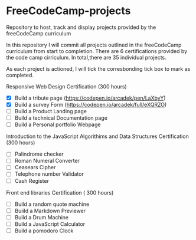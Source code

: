 # FreeCodeCamp-projects
Repository to host, track and display projects provided by the freeCodeCamp curriculum


In this repository I will commit all projects outlined in the freeCodeCamp curriculum from start to completion. 
There are 6 certifications provided by the code camp cirriculum. In total,there are 35 individual projects. 

As each project is actioned, I will tick the corresbonding tick box to mark as completed. 

 Responsive Web Design Certification (300 hours) 
 - [x] Build a tribute page (https://codepen.io/arcadek/pen/LaXbyY) 
 - [x] Build a survey Form (https://codepen.io/arcadek/full/eXQRZO)
 - [ ] Build a Product Landing page
 - [ ] Build a technical Documentation page
 - [ ] Build a Personal portfolio Webpage
 
 Introduction to the JavaScript Algorithims and Data Structures Certification (300 hours) 
 - [ ] Palindrome checker 
 - [ ] Roman Numeral Converter
 - [ ] Ceasears Cipher 
 - [ ] Telephone number Validator 
 - [ ] Cash Register

Front end libraries Certification ( 300 hours) 
- [ ] Build a random quote machine 
- [ ] Buiild a Markdown Previewer 
- [ ] Build a Drum Machine 
- [ ] Build a JavaScript Calculator 
- [ ] Build a pomodoro Clock 
